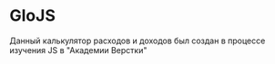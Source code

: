 # GloJS
Данный калькулятор расходов и доходов был создан в процессе изучения JS в "Академии Верстки"
